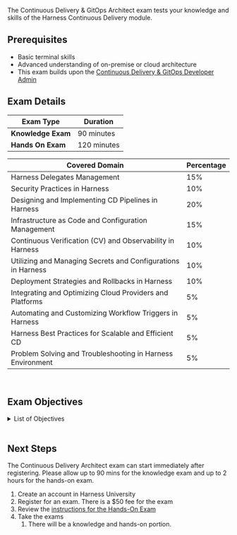 The Continuous Delivery & GitOps Architect exam tests your knowledge and skills of the Harness Continuous Delivery module.  

## Prerequisites

- Basic terminal skills
- Advanced understanding of on-premise or cloud architecture
- This exam builds upon the [Continuous Delivery & GitOps Developer Admin](/certifications/continuous-delivery?lvl=administrator)

## Exam Details
| Exam Type                               | Duration         |
| ----------------------------------- | --------------- |
| **Knowledge Exam** | 90 minutes |
| **Hands On Exam** | 120 minutes |

| Covered Domain                                               | Percentage |
|--------------------------------------------------------------|------------|
| Harness Delegates Management                                 | 15%        |
| Security Practices in Harness                                | 10%        |
| Designing and Implementing CD Pipelines in Harness           | 20%        |
| Infrastructure as Code and Configuration Management          | 15%        |
| Continuous Verification (CV) and Observability in Harness    | 10%        |
| Utilizing and Managing Secrets and Configurations in Harness | 10%        |
| Deployment Strategies and Rollbacks in Harness               | 10%        |
| Integrating and Optimizing Cloud Providers and Platforms     | 5%         |
| Automating and Customizing Workflow Triggers in Harness      | 5%         |
| Harness Best Practices for Scalable and Efficient CD         | 5%         |
| Problem Solving and Troubleshooting in Harness Environment   | 5%         |


<br />

## Exam Objectives

<details>
<summary>List of Objectives</summary>

The following is a detailed list of exam objectives:

| #    | Objective                                                                           |
|------|-------------------------------------------------------------------------------------|
| 1    | **Harness Delegates Management**                                                      |
| 1.1  | Understand and troubleshoot Delegate installation and connectivity                  |
| 1.2  | Implement high availability for Harness Delegates                                    |
| 1.3  | Manage Delegate upgradability and customization using INIT_SCRIPT                   |
| 2    | **Security Practices in Harness**                                                      |
| 2.1  | Apply the Principle of Least Privilege (PoLP) in Harness setup                      |
| 2.2  | Implement secure deployment practices in varied environments                       |
| 2.3  | Manage and mitigate security concerns related to Delegate access and use            |
| 3    | **Designing and Implementing CD Pipelines in Harness**                                  |
| 3.1  | Develop and optimize pipelines using Harness                                        |
| 3.2  | Implement and manage pipeline templates using GitOps practices                      |
| 3.3  | Manage artifacts and dependencies in pipeline stages                                |
| 4    | **Infrastructure as Code and Configuration Management**                                 |
| 4.1  | Differentiate and apply concepts of IaC and Configuration Management within Harness |
| 4.2  | Implement and optimize the use of Terraform within Harness pipelines               |
| 4.3  | Handle and manage dependencies and initial requirements for IaC within Harness     |
| 5    | **Continuous Verification (CV) and Observability in Harness**                           |
| 5.1  | Utilize various tools for logs and APM in CV strategies                             |
| 5.2  | Implement effective observability and monitoring of Harness components              |
| 5.3  | Understand and optimize feedback loops within CD pipelines                          |
| 6    | **Utilizing and Managing Secrets and Configurations in Harness**                        |
| 6.1  | Efficiently manage secrets within Harness                                           |
| 6.2  | Ensure secure and optimal handling of configurations                                |
| 7    | **Deployment Strategies and Rollbacks in Harness**                                      |
| 7.1  | Implement different deployment strategies (e.g., Canary, Blue-Green) using Harness  |
| 7.2  | Design and troubleshoot rollback strategies for failed deployments                  |
| 7.3  | Manage and troubleshoot Helm and Umbrella Chart deployments in Kubernetes           |
| 8    | **Integrating and Optimizing the Use of Cloud Providers and Platforms in Harness**      |
| 8.1  | Implement optimal Harness setups for varied cloud platforms (e.g., AWS, Azure)      |
| 8.2  | Manage and troubleshoot deployments in varied environments (e.g., AWS EKS, Lambda)  |
| 9    | **Automating and Customizing Workflow Triggers in Harness**                             |
| 9.1  | Design and implement custom pipeline triggers with parameters                       |
| 9.2  | Ensure secure and authorized trigger execution in Harness workflows                 |
| 10   | **Harness Best Practices for Scalable and Efficient CD**                              |
| 10.1 | Implement best practices for utilizing Harness features for scalable and efficient CD |
| 10.2 | Optimize user experience and performance through effective management of Harness components |
| 11   | **Problem Solving and Troubleshooting in Harness Environment**                  |
| 11.1 | Develop proficiency in troubleshooting common issues within Harness                 |
| 11.2 | Implement problem-solving strategies for diverse deployment and operational challenges |


</details>

<br />

## Next Steps

The Continuous Delivery Architect exam can start immediately after registering. Please allow up to 90 mins for the knowledge exam and up to 2 hours for the hands-on exam.

1. Create an account in Harness University
2. Register for an exam. There is a $50 fee for the exam
3. Review the [instructions for the Hands-On Exam](/certifications/instructions)
4. Take the exams
    1. There will be a knowledge and hands-on portion.	
